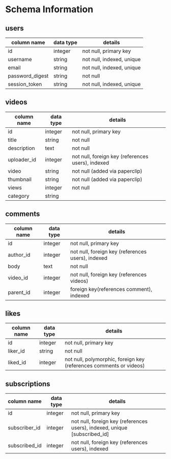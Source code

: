 # Schema Information

## users
column name     | data type | details
----------------|-----------|-----------------------
id              | integer   | not null, primary key
username        | string    | not null, indexed, unique
email           | string    | not null, indexed, unique
password_digest | string    | not null
session_token   | string    | not null, indexed, unique

## videos
column name | data type | details
------------|-----------|-----------------------
id          | integer   | not null, primary key
title       | string    | not null
description | text      | not null
uploader_id | integer   | not null, foreign key (references users), indexed
video       | string    | not null (added via paperclip)
thumbnail   | string    | not null (added via paperclip)
views       | integer   | not null
category    | string    |


## comments
column name | data type | details
------------|-----------|-----------------------
id          | integer   | not null, primary key
author_id   | integer   | not null, foreign key (references users), indexed
body        | text      | not null
video_id    | integer   | not null, foreign key (references videos)
parent_id   | integer   | foreign key(references comment), indexed


## likes
column name | data type | details
------------|-----------|-----------------------
id          | integer   | not null, primary key
liker_id    | string    | not null
liked_id    | integer   | not null, polymorphic, foreign key (references comments or videos)

## subscriptions
column name | data type | details
------------|-----------|-----------------------
id          | integer   | not null, primary key
subscriber_id   | integer   | not null, foreign key (references users), indexed, unique [subscribed_id]
subscribed_id   | integer   | not null, foreign key (references users), indexed
